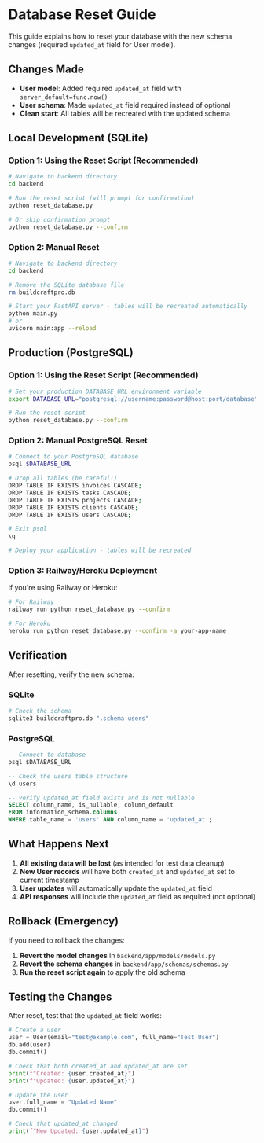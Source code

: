 # Database Reset Guide

This guide explains how to reset your database with the new schema changes (required `updated_at` field for User model).

## Changes Made

- **User model**: Added required `updated_at` field with `server_default=func.now()`
- **User schema**: Made `updated_at` field required instead of optional
- **Clean start**: All tables will be recreated with the updated schema

## Local Development (SQLite)

### Option 1: Using the Reset Script (Recommended)

```bash
# Navigate to backend directory
cd backend

# Run the reset script (will prompt for confirmation)
python reset_database.py

# Or skip confirmation prompt
python reset_database.py --confirm
```

### Option 2: Manual Reset

```bash
# Navigate to backend directory
cd backend

# Remove the SQLite database file
rm buildcraftpro.db

# Start your FastAPI server - tables will be recreated automatically
python main.py
# or
uvicorn main:app --reload
```

## Production (PostgreSQL)

### Option 1: Using the Reset Script (Recommended)

```bash
# Set your production DATABASE_URL environment variable
export DATABASE_URL="postgresql://username:password@host:port/database"

# Run the reset script
python reset_database.py --confirm
```

### Option 2: Manual PostgreSQL Reset

```bash
# Connect to your PostgreSQL database
psql $DATABASE_URL

# Drop all tables (be careful!)
DROP TABLE IF EXISTS invoices CASCADE;
DROP TABLE IF EXISTS tasks CASCADE;
DROP TABLE IF EXISTS projects CASCADE;
DROP TABLE IF EXISTS clients CASCADE;
DROP TABLE IF EXISTS users CASCADE;

# Exit psql
\q

# Deploy your application - tables will be recreated
```

### Option 3: Railway/Heroku Deployment

If you're using Railway or Heroku:

```bash
# For Railway
railway run python reset_database.py --confirm

# For Heroku
heroku run python reset_database.py --confirm -a your-app-name
```

## Verification

After resetting, verify the new schema:

### SQLite
```bash
# Check the schema
sqlite3 buildcraftpro.db ".schema users"
```

### PostgreSQL
```sql
-- Connect to database
psql $DATABASE_URL

-- Check the users table structure
\d users

-- Verify updated_at field exists and is not nullable
SELECT column_name, is_nullable, column_default 
FROM information_schema.columns 
WHERE table_name = 'users' AND column_name = 'updated_at';
```

## What Happens Next

1. **All existing data will be lost** (as intended for test data cleanup)
2. **New User records** will have both `created_at` and `updated_at` set to current timestamp
3. **User updates** will automatically update the `updated_at` field
4. **API responses** will include the `updated_at` field as required (not optional)

## Rollback (Emergency)

If you need to rollback the changes:

1. **Revert the model changes** in `backend/app/models/models.py`
2. **Revert the schema changes** in `backend/app/schemas/schemas.py`
3. **Run the reset script again** to apply the old schema

## Testing the Changes

After reset, test that the `updated_at` field works:

```python
# Create a user
user = User(email="test@example.com", full_name="Test User")
db.add(user)
db.commit()

# Check that both created_at and updated_at are set
print(f"Created: {user.created_at}")
print(f"Updated: {user.updated_at}")

# Update the user
user.full_name = "Updated Name"
db.commit()

# Check that updated_at changed
print(f"New Updated: {user.updated_at}")
``` 
